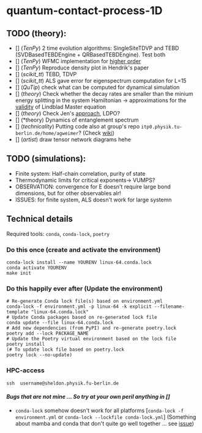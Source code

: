 # quantum-contact-process-1D
## TODO (theory):
- [] (*TenPy*) 2 time evolution algorithms: SingleSiteTDVP and TEBD (SVDBasedTEBDEngine + QRBasedTEBDEngine). Test both
- [] (*TenPy*) WFMC implementation for [higher order](https://www.sciencedirect.com/science/article/pii/S0010465512000835?via%3Dihub)
- [] (*TenPy*) Reproduce density plot in Hendrik's paper
- [] (*scikit_tt*) TEBD, TDVP
- [] (*scikit_tt*) ALS gave error for eigenspectrum computation for L=15
- [] (*QuTip*) check what can be computed for dynamical simulation
- [] (*theory*) Check whether the decay rates are smaller than the minium energy splitting in the system Hamiltonian -> approximations for the [validity](https://qutip.org/docs/latest/guide/dynamics/dynamics-master.html) of Lindblad Master equation
- [] (*theory*) Check Jen's [approach](https://journals.aps.org/prl/abstract/10.1103/PhysRevLett.116.237201), LDPO?
- [] (*theory) Dynamics of entanglement spectrum
- [] (*technicality*) Putting code also at group's repo `itp0.physik.tu-berlin.de/home/agweimer`? (Check [wiki](https://www3.itp.tu-berlin.de/dokuwiki/agweimer:start))
- [] (*artist*) draw tensor network diagrams hehe

## TODO (simulations):
- Finite system: Half-chain correlation, purity of state
- Thermodynamic limits for critical exponents-> VUMPS?
- OBSERVATION: convergence for E doesn't require large bond dimensions, but for other observables alr!
- ISSUES: for finite system, ALS doesn't work for large systemn



## Technical details 
Required tools: `conda`, `conda-lock`, `poetry`

### Do this once (create and activate the environment)

```
conda-lock install --name YOURENV linux-64.conda.lock
conda activate YOURENV
make init
```

### Do this happily ever after (Update the environment)

```
# Re-generate Conda lock file(s) based on environment.yml
conda-lock -f environment.yml -p linux-64 -k explicit --filename-template "linux-64.conda.lock"
# Update Conda packages based on re-generated lock file
conda update --file linux-64.conda.lock
# Add new dependencies (from PyPI) and re-generate poetry.lock
poetry add --lock PACKAGE_NAME
# Update the Poetry virtual environment based on the lock file
poetry install
(# To update lock file based on poetry.lock
poetry lock --no-update)
```

### HPC-access
```
ssh  username@sheldon.physik.fu-berlin.de
```


#### *Bugs that are not mine ... So try at your own peril anything in []*
- `conda-lock` somehow doesn't work for all platforms [`conda-lock -f environment.yml` or `conda-lock --lockfile conda-lock.yml`] (Something about mamba and conda that don't quite go well together ... see [issue](https://github.com/conda/conda-libmamba-solver/issues/418))
